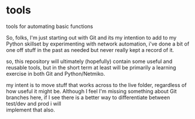 # tools
tools for automating basic functions

So, folks, I'm just starting out with Git and its my intention to add to my Python skillset by experimenting with 
network automation, i've done a bit of one off stuff in the past as needed but never really kept a record of it.

so, this repository will ultimately (hopefully) contain some useful and reusable tools, but in the short term at least
will be primarily a learning exercise in both Git and Python/Netmiko.

my intent is to move stuff that works across to the live folder, regardless of how useful it might be. Although I feel I'm 
missing something about Git branches here, if I see there is a better way to differentiate between test/dev and prod i will  
implement that also.
